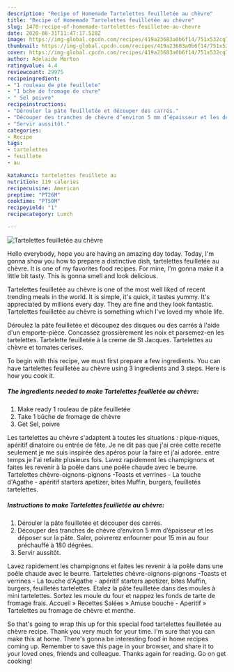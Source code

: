 ```yaml
---
description: "Recipe of Homemade Tartelettes feuilletée au chèvre"
title: "Recipe of Homemade Tartelettes feuilletée au chèvre"
slug: 1470-recipe-of-homemade-tartelettes-feuilletee-au-chevre
date: 2020-08-31T11:47:17.528Z
image: https://img-global.cpcdn.com/recipes/419a23683a0b6f14/751x532cq70/tartelettes-feuilletee-au-chevre-photo-principale-de-la-recette.jpg
thumbnail: https://img-global.cpcdn.com/recipes/419a23683a0b6f14/751x532cq70/tartelettes-feuilletee-au-chevre-photo-principale-de-la-recette.jpg
cover: https://img-global.cpcdn.com/recipes/419a23683a0b6f14/751x532cq70/tartelettes-feuilletee-au-chevre-photo-principale-de-la-recette.jpg
author: Adelaide Morton
ratingvalue: 4.4
reviewcount: 29975
recipeingredient:
- "1 rouleau de pte feuillete"
- "1 bche de fromage de chvre"
- " Sel poivre"
recipeinstructions:
- "Dérouler la pâte feuilletée et découper des carrés."
- "Découper des tranches de chèvre d’environ 5 mm d’épaisseur et les déposer sur la pâte. Saler, poivrerez enfourner pour 15 min au four préchauffé à 180 dégrées."
- "Servir aussitôt."
categories:
- Recipe
tags:
- tartelettes
- feuillete
- au

katakunci: tartelettes feuillete au 
nutrition: 119 calories
recipecuisine: American
preptime: "PT26M"
cooktime: "PT50M"
recipeyield: "1"
recipecategory: Lunch

---
```



![Tartelettes feuilletée au chèvre](https://img-global.cpcdn.com/recipes/419a23683a0b6f14/751x532cq70/tartelettes-feuilletee-au-chevre-photo-principale-de-la-recette.jpg)

Hello everybody, hope you are having an amazing day today. Today, I'm gonna show you how to prepare a distinctive dish, tartelettes feuilletée au chèvre. It is one of my favorites food recipes. For mine, I'm gonna make it a little bit tasty. This is gonna smell and look delicious.

Tartelettes feuilletée au chèvre is one of the most well liked of recent trending meals in the world. It is simple, it's quick, it tastes yummy. It's appreciated by millions every day. They are fine and they look fantastic. Tartelettes feuilletée au chèvre is something which I've loved my whole life.

Déroulez la pâte feuilletée et découpez des disques ou des carrés à l&#39;aide d&#39;un emporte-pièce. Concassez grossièrement les noix et parsemez-en les tartelettes. Tartelette feuilletée à la creme de St Jacques. Tartelettes au chèvre et tomates cerises.


To begin with this recipe, we must first prepare a few ingredients. You can have tartelettes feuilletée au chèvre using 3 ingredients and 3 steps. Here is how you cook it.

<!--inarticleads1-->

##### The ingredients needed to make Tartelettes feuilletée au chèvre:

1. Make ready 1 rouleau de pâte feuilletée
1. Take 1 bûche de fromage de chèvre
1. Get  Sel, poivre


Les tartelettes au chèvre s&#39;adaptent à toutes les situations : pique-niques, apéritif dinatoire ou entrée de fête. Je ne dit pas que j&#39;ai crée cette recette seulement je me suis inspirée des apéros pour la faire et j&#39;ai adorée. entre temps je l&#39;ai refaite plusieurs fois. Lavez rapidement les champignons et faites les revenir à la poêle dans une poêle chaude avec le beurre. Tartelettes chèvre-oignons-pignons -Toasts et verrines - La touche d&#39;Agathe - apéritif starters apetizer, bites Muffin, burgers, feuilletés tartelettes. 

<!--inarticleads2-->

##### Instructions to make Tartelettes feuilletée au chèvre:

1. Dérouler la pâte feuilletée et découper des carrés.
1. Découper des tranches de chèvre d’environ 5 mm d’épaisseur et les déposer sur la pâte. Saler, poivrerez enfourner pour 15 min au four préchauffé à 180 dégrées.
1. Servir aussitôt.


Lavez rapidement les champignons et faites les revenir à la poêle dans une poêle chaude avec le beurre. Tartelettes chèvre-oignons-pignons -Toasts et verrines - La touche d&#39;Agathe - apéritif starters apetizer, bites Muffin, burgers, feuilletés tartelettes. Etalez la pâte feuilletée dans des moules à mini tartelettes. Sortez les moule du four et nappez les fonds de tarte de fromage frais. Accueil » Recettes Salées » Amuse bouche - Aperitif » Tartelettes au fromage de chèvre et menthe. 

So that's going to wrap this up for this special food tartelettes feuilletée au chèvre recipe. Thank you very much for your time. I'm sure that you can make this at home. There's gonna be interesting food in home recipes coming up. Remember to save this page in your browser, and share it to your loved ones, friends and colleague. Thanks again for reading. Go on get cooking!
